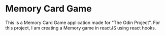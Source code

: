 # Memory Card Game

This is a Memory Card Game application made for "The Odin Project". For this project, I am creating a Memory game in reactJS using react hooks.
